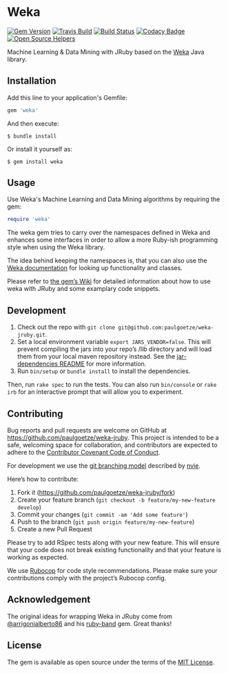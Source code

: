 # Weka

[![Gem Version](https://badge.fury.io/rb/weka.svg)](http://badge.fury.io/rb/weka)
[![Travis Build](https://travis-ci.org/paulgoetze/weka-jruby.svg)](https://travis-ci.org/paulgoetze/weka-jruby)
[![Build Status](https://github.com/paulgoetze/weka-jruby/workflows/JRuby%20CI/badge.svg)](https://github.com/paulgoetze/weka-jruby/workflows/JRuby%20CI/badge.svg)
[![Codacy Badge](https://api.codacy.com/project/badge/Grade/9634a6709ef545198e079a8daddff100)](https://www.codacy.com/app/paul-christoph-goetze/weka-jruby?utm_source=github.com&amp;utm_medium=referral&amp;utm_content=paulgoetze/weka-jruby&amp;utm_campaign=Badge_Grade)
[![Open Source Helpers](https://www.codetriage.com/paulgoetze/weka-jruby/badges/users.svg)](https://www.codetriage.com/paulgoetze/weka-jruby)

Machine Learning & Data Mining with JRuby based on the [Weka](http://www.cs.waikato.ac.nz/~ml/weka/index.html) Java library.

## Installation

Add this line to your application's Gemfile:

```ruby
gem 'weka'
```

And then execute:

    $ bundle install

Or install it yourself as:

    $ gem install weka

## Usage

Use Weka's Machine Learning and Data Mining algorithms by requiring the gem:

```ruby
require 'weka'
```

The weka gem tries to carry over the namespaces defined in Weka and enhances some interfaces in order to allow a more Ruby-ish programming style when using the Weka library.

The idea behind keeping the namespaces is, that you can also use the [Weka documentation](http://weka.sourceforge.net/doc.dev/) for looking up functionality and classes.

Please refer to [the gem’s Wiki](https://github.com/paulgoetze/weka-jruby/wiki) for
detailed information about how to use weka with JRuby and some examplary code snippets.

## Development

1. Check out the repo with `git clone git@github.com:paulgoetze/weka-jruby.git`.
2. Set a local environment variable `export JARS_VENDOR=false`.
   This will prevent
   compiling the jars into your repo’s /lib directory and will load them from your local maven repository instead.
   See the  [jar-dependencies README](https://github.com/mkristian/jar-dependencies#for-development-you-do-not-need-to-vendor-the-jars-at-all) for more information.
3. Run `bin/setup` or `bundle install` to install the dependencies.

Then, run `rake spec` to run the tests. You can also run `bin/console` or `rake irb` for an interactive prompt that will allow you to experiment.

## Contributing

Bug reports and pull requests are welcome on GitHub at https://github.com/paulgoetze/weka-jruby. This project is intended to be a safe, welcoming space for collaboration, and contributors are expected to adhere to the [Contributor Covenant Code of Conduct](https://github.com/paulgoetze/weka-jruby/blob/master/CODE_OF_CONDUCT.md).

For development we use the [git branching model](http://nvie.com/posts/a-successful-git-branching-model/) described by [nvie](https://github.com/nvie).

Here’s how to contribute:

1. Fork it (https://github.com/paulgoetze/weka-jruby/fork)
2. Create your feature branch (`git checkout -b feature/my-new-feature develop`)
3. Commit your changes (`git commit -am 'Add some feature'`)
4. Push to the branch (`git push origin feature/my-new-feature`)
5. Create a new Pull Request

Please try to add RSpec tests along with your new feature. This will ensure that your code does not break existing functionality and that your feature is working as expected.

We use [Rubocop](https://github.com/bbatsov/rubocop) for code style recommendations.
Please make sure your contributions comply with the project’s Rubocop config.

## Acknowledgement

The original ideas for wrapping Weka in JRuby come from [@arrigonialberto86](https://github.com/arrigonialberto86) and his [ruby-band](https://github.com/arrigonialberto86/ruby-band) gem. Great thanks!

## License

The gem is available as open source under the terms of the [MIT License](https://github.com/paulgoetze/weka-jruby/blob/master/MIT-LICENSE.txt).
